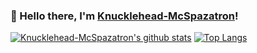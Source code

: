### 👋 Hello there, I'm [Knucklehead-McSpazatron](https://knucklehead-mcspazatron.github.io/)!
[![Knucklehead-McSpazatron's github stats](https://github-readme-stats.vercel.app/api?username=Knucklehead-McSpazatron&show_icons=true&theme=radical)](https://github.com/anuraghazra/github-readme-stats)
[![Top Langs](https://github-readme-stats.vercel.app/api/top-langs/?username=Knucklehead-McSpazatron&layout=compact&theme=radical)](https://github.com/anuraghazra/github-readme-stats)
<!--
**Knucklehead-McSpazatron/Knucklehead-McSpazatron** is a ✨ _special_ ✨ repository because its `README.md` (this file) appears on your GitHub profile.

